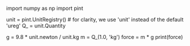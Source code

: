 ```
```
import numpy as np
import pint

unit = pint.UnitRegistry()  # for clarity, we use 'unit' instead of the default 'ureg'
Q_ = unit.Quantity 

g  = 9.8  * unit.newton / unit.kg
m = Q_(1.0, 'kg')
force = m * g
print(force)
```
```